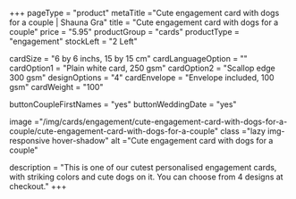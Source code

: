 +++
pageType = "product"
metaTitle ="Cute engagement card with dogs for a couple | Shauna Gra"
title = "Cute engagement card with dogs for a couple"
price = "5.95"
productGroup = "cards"
productType = "engagement"
stockLeft = "2 Left" 
 
cardSize = "6 by 6 inchs, 15 by 15 cm"
cardLanguageOption = ""
cardOption1 = "Plain white card, 250 gsm"
cardOption2 = "Scallop edge 300 gsm"
designOptions = "4"
cardEnvelope = "Envelope included, 100 gsm"
cardWeight = "100"

buttonCoupleFirstNames = "yes"
buttonWeddingDate = "yes"
 
image ="/img/cards/engagement/cute-engagement-card-with-dogs-for-a-couple/cute-engagement-card-with-dogs-for-a-couple"
class ="lazy img-responsive hover-shadow"
alt ="Cute engagement card with dogs for a couple"
 
description = "This is one of our cutest personalised engagement cards, with striking colors and cute dogs on it. You can choose from 4 designs at checkout."
+++
